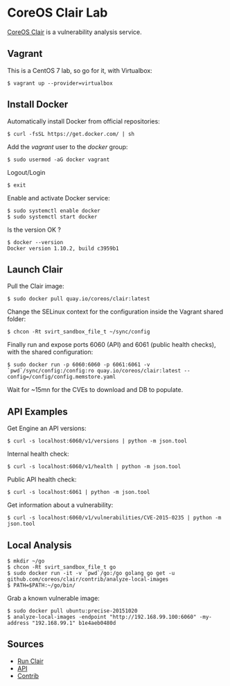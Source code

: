 # CoreOS Clair Lab

[CoreOS Clair](https://github.com/coreos/clair/) is a vulnerability analysis service.

## Vagrant

This is a CentOS 7 lab, so go for it, with Virtualbox:

    $ vagrant up --provider=virtualbox

## Install Docker

Automatically install Docker from official repositories:

    $ curl -fsSL https://get.docker.com/ | sh

Add the _vagrant_ user to the _docker_ group:

    $ sudo usermod -aG docker vagrant

Logout/Login

    $ exit

Enable and activate Docker service:

    $ sudo systemctl enable docker
    $ sudo systemctl start docker

Is the version OK ?

    $ docker --version
    Docker version 1.10.2, build c3959b1

## Launch Clair

Pull the Clair image:

    $ sudo docker pull quay.io/coreos/clair:latest

Change the SELinux context for the configuration inside the Vagrant shared folder:

    $ chcon -Rt svirt_sandbox_file_t ~/sync/config

Finally run and expose ports 6060 (API) and 6061 (public health checks), with the shared configuration:

    $ sudo docker run -p 6060:6060 -p 6061:6061 -v `pwd`/sync/config:/config:ro quay.io/coreos/clair:latest --config=/config/config.memstore.yaml

Wait for ~15mn for the CVEs to download and DB to populate.

## API Examples

Get Engine an API versions:

    $ curl -s localhost:6060/v1/versions | python -m json.tool

Internal health check:

    $ curl -s localhost:6060/v1/health | python -m json.tool

Public API health check:

    $ curl -s localhost:6061 | python -m json.tool

Get information about a vulnerability:

    $ curl -s localhost:6060/v1/vulnerabilities/CVE-2015-0235 | python -m json.tool

## Local Analysis

    $ mkdir ~/go
    $ chcon -Rt svirt_sandbox_file_t go
    $ sudo docker run -it -v `pwd`/go:/go golang go get -u github.com/coreos/clair/contrib/analyze-local-images
    $ PATH=$PATH:~/go/bin/

Grab a known vulnerable image:

    $ sudo docker pull ubuntu:precise-20151020
    $ analyze-local-images -endpoint "http://192.168.99.100:6060" -my-address "192.168.99.1" b1e4aeb0480d

## Sources

- [Run Clair](https://github.com/coreos/clair/blob/master/docs/Run.md)
- [API](https://github.com/coreos/clair/blob/master/docs/API.md)
- [Contrib](https://github.com/coreos/clair/tree/master/contrib)
